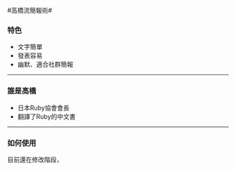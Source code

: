 #高橋流簡報術#

### 特色 ###
* 文字簡單</br>
* 發表容易</br>
* 幽默、適合社群簡報</br>

---


### 誰是高橋 ###
* 日本Ruby協會會長
* 翻譯了Ruby的中文書

---

### 如何使用 ###
目前還在修改階段，
